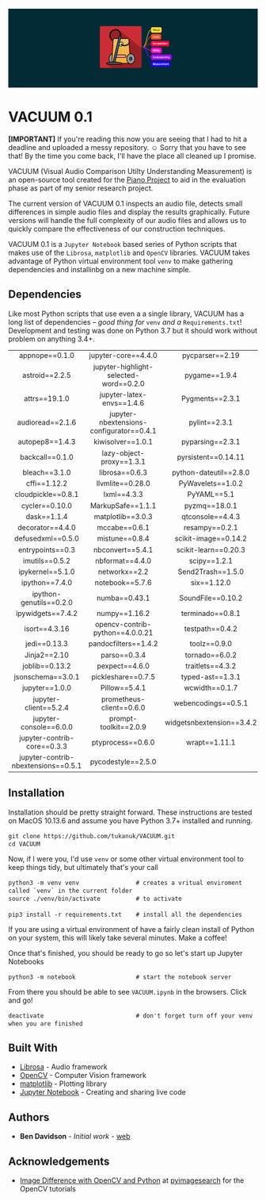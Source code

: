 ![](VACUUM_banner.png)

# VACUUM 0.1

**[IMPORTANT]** If you're reading this now you are seeing that I had to hit a deadline and uploaded a messy repository. ☺️ Sorry that you have to see that! By the time you come back, I'll have the place all cleaned up I promise. 


VACUUM (Visual Audio Comparison Utilty Understanding Measurement) is an open-source tool created for the [Piano Project](http://www.david11n.myweb.cs.uwindsor.ca/60499/w/The_Piano_Project) to aid in the evaluation phase as part of my senior research project. 

The current version of VACUUM 0.1 inspects an audio file, detects small differences in simple audio files and display the results graphically. Future versions will handle the full complexity of our audio files and allows us to quickly compare the effectiveness of our construction techniques.

VACUUM 0.1 is a `Jupyter Notebook` based series of Python scripts that makes use of the `Librosa`, `matplotlib` and `OpenCV` libraries. VACUUM takes advantage of Python virtual environment tool `venv` to make gathering dependencies and installinbg on a new machine simple.

## Dependencies

Like most Python scripts that use even a a single library, VACUUM has a long list of dependencies – *good thing for* `venv` *and a* `Requirements.txt`! Development and testing was done on Python 3.7 but it should work without problem on anything 3.4+.

|                                     |                                          |                           |
| :---------------------------------: | :--------------------------------------: | :-----------------------: |
|           appnope==0.1.0            |            jupyter-core==4.4.0           |      pycparser==2.19      |
|           astroid==2.2.5            |  jupyter-highlight-selected-word==0.2.0  |       pygame==1.9.4       |
|            attrs==19.1.0            |         jupyter-latex-envs==1.4.6        |      Pygments==2.3.1      |
|          audioread==2.1.6           | jupyter-nbextensions-configurator==0.4.1 |       pylint==2.3.1       |
|           autopep8==1.4.3           |             kiwisolver==1.0.1            |      pyparsing==2.3.1     |
|           backcall==0.1.0           |         lazy-object-proxy==1.3.1         |    pyrsistent==0.14.11    |
|            bleach==3.1.0            |              librosa==0.6.3              |   python-dateutil==2.8.0  |
|            cffi==1.12.2             |             llvmlite==0.28.0             |     PyWavelets==1.0.2     |
|         cloudpickle==0.8.1          |                lxml==4.3.3               |        PyYAML==5.1        |
|           cycler==0.10.0            |             MarkupSafe==1.1.1            |       pyzmq==18.0.1       |
|             dask==1.1.4             |             matplotlib==3.0.3            |      qtconsole==4.4.3     |
|          decorator==4.4.0           |               mccabe==0.6.1              |       resampy==0.2.1      |
|          defusedxml==0.5.0          |              mistune==0.8.4              |    scikit-image==0.14.2   |
|          entrypoints==0.3           |             nbconvert==5.4.1             |    scikit-learn==0.20.3   |
|           imutils==0.5.2            |              nbformat==4.4.0             |        scipy==1.2.1       |
|          ipykernel==5.1.0           |               networkx==2.2              |     Send2Trash==1.5.0     |
|           ipython==7.4.0            |              notebook==5.7.6             |        six==1.12.0        |
|       ipython-genutils==0.2.0       |               numba==0.43.1              |     SoundFile==0.10.2     |
|          ipywidgets==7.4.2          |               numpy==1.16.2              |      terminado==0.8.1     |
|            isort==4.3.16            |      opencv-contrib-python==4.0.0.21     |      testpath==0.4.2      |
|            jedi==0.13.3             |           pandocfilters==1.4.2           |        toolz==0.9.0       |
|            Jinja2==2.10             |               parso==0.3.4               |       tornado==6.0.2      |
|           joblib==0.13.2            |              pexpect==4.6.0              |      traitlets==4.3.2     |
|          jsonschema==3.0.1          |            pickleshare==0.7.5            |      typed-ast==1.3.1     |
|           jupyter==1.0.0            |               Pillow==5.4.1              |       wcwidth==0.1.7      |
|        jupyter-client==5.2.4        |         prometheus-client==0.6.0         |    webencodings==0.5.1    |
|       jupyter-console==6.0.0        |           prompt-toolkit==2.0.9          | widgetsnbextension==3.4.2 |
|     jupyter-contrib-core==0.3.3     |             ptyprocess==0.6.0            |       wrapt==1.11.1       |
| jupyter-contrib-nbextensions==0.5.1 |            pycodestyle==2.5.0            |                           |

## Installation

Installation should be pretty straight forward. These instructions are tested on MacOS 10.13.6 and assume you have Python 3.7+ installed and running.

	git clone https://github.com/tukanuk/VACUUM.git
	cd VACUUM

Now, if I were you, I'd use `venv` or some other virtual environment tool to keep things tidy, but ultimately that's your call

	python3 -m venv venv 				# creates a vritual enviroment called `venv` in the current folder
	source ./venv/bin/activate  		# to activate
	
	pip3 install -r requirements.txt 	# install all the dependencies 

If you are using a virtual environment of have a fairly clean install of Python on your system, this will likely take several minutes. Make a coffee!

Once that's finished, you should be ready to go so let's start up Jupyter Notebooks

	python3 -m notebook					# start the notebook server
	
From there you should be able to see `VACUUM.ipynb` in the browsers. Click and go!
	
	deactivate							# don't forget turn off your venv when you are finished

## Built With

- [Librosa](http://librosa.github.io) - Audio framework
- [OpenCV](https://opencv.org) - Computer Vision framework
- [matplotlib](https://matplotlib.org) - Plotting library
- [Jupyter Notebook](https://jupyter.org) - Creating and sharing live code

## Authors

- **Ben Davidson** - *Initial work* - [web](https://idavidson.ca)

## Acknowledgements

- [Image Difference with OpenCV and Python](https://www.pyimagesearch.com/2017/06/19/image-difference-with-opencv-and-python/) at [pyimagesearch](https://www.pyimagesearch.com) for the OpenCV tutorials